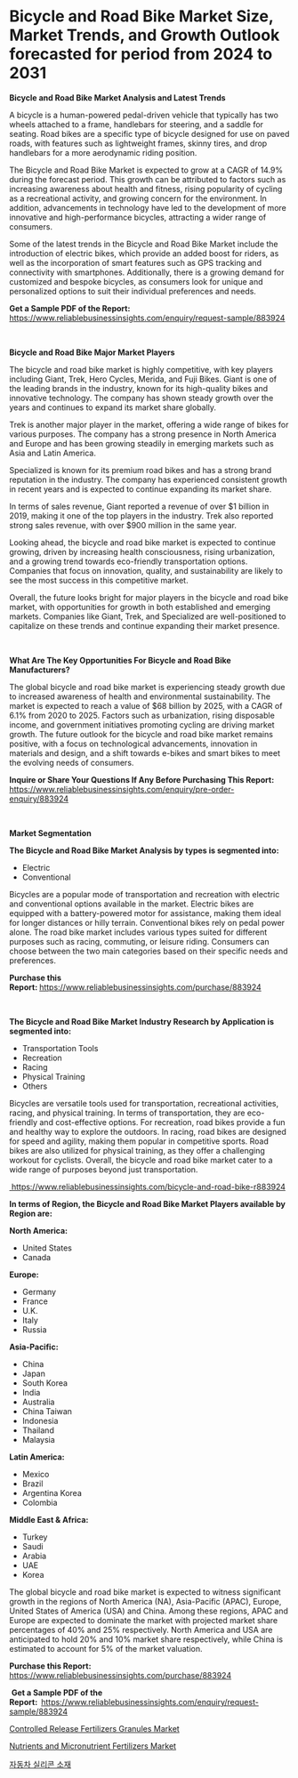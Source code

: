 <p><h1>Bicycle and Road Bike Market Size, Market Trends, and Growth Outlook forecasted for period from 2024 to 2031</h1></p><p><strong>Bicycle and Road Bike Market Analysis and Latest Trends</strong></p>
<p><p>A bicycle is a human-powered pedal-driven vehicle that typically has two wheels attached to a frame, handlebars for steering, and a saddle for seating. Road bikes are a specific type of bicycle designed for use on paved roads, with features such as lightweight frames, skinny tires, and drop handlebars for a more aerodynamic riding position.</p><p>The Bicycle and Road Bike Market is expected to grow at a CAGR of 14.9% during the forecast period. This growth can be attributed to factors such as increasing awareness about health and fitness, rising popularity of cycling as a recreational activity, and growing concern for the environment. In addition, advancements in technology have led to the development of more innovative and high-performance bicycles, attracting a wider range of consumers.</p><p>Some of the latest trends in the Bicycle and Road Bike Market include the introduction of electric bikes, which provide an added boost for riders, as well as the incorporation of smart features such as GPS tracking and connectivity with smartphones. Additionally, there is a growing demand for customized and bespoke bicycles, as consumers look for unique and personalized options to suit their individual preferences and needs.</p></p>
<p><strong>Get a Sample PDF of the Report:&nbsp;</strong> <a href="https://www.reliablebusinessinsights.com/enquiry/request-sample/883924">https://www.reliablebusinessinsights.com/enquiry/request-sample/883924</a></p>
<p>&nbsp;</p>
<p><strong>Bicycle and Road Bike Major Market Players</strong></p>
<p><p>The bicycle and road bike market is highly competitive, with key players including Giant, Trek, Hero Cycles, Merida, and Fuji Bikes. Giant is one of the leading brands in the industry, known for its high-quality bikes and innovative technology. The company has shown steady growth over the years and continues to expand its market share globally.</p><p>Trek is another major player in the market, offering a wide range of bikes for various purposes. The company has a strong presence in North America and Europe and has been growing steadily in emerging markets such as Asia and Latin America.</p><p>Specialized is known for its premium road bikes and has a strong brand reputation in the industry. The company has experienced consistent growth in recent years and is expected to continue expanding its market share.</p><p>In terms of sales revenue, Giant reported a revenue of over $1 billion in 2019, making it one of the top players in the industry. Trek also reported strong sales revenue, with over $900 million in the same year.</p><p>Looking ahead, the bicycle and road bike market is expected to continue growing, driven by increasing health consciousness, rising urbanization, and a growing trend towards eco-friendly transportation options. Companies that focus on innovation, quality, and sustainability are likely to see the most success in this competitive market.</p><p>Overall, the future looks bright for major players in the bicycle and road bike market, with opportunities for growth in both established and emerging markets. Companies like Giant, Trek, and Specialized are well-positioned to capitalize on these trends and continue expanding their market presence.</p></p>
<p>&nbsp;</p>
<p><strong>What Are The Key Opportunities For Bicycle and Road Bike Manufacturers?</strong></p>
<p><p>The global bicycle and road bike market is experiencing steady growth due to increased awareness of health and environmental sustainability. The market is expected to reach a value of $68 billion by 2025, with a CAGR of 6.1% from 2020 to 2025. Factors such as urbanization, rising disposable income, and government initiatives promoting cycling are driving market growth. The future outlook for the bicycle and road bike market remains positive, with a focus on technological advancements, innovation in materials and design, and a shift towards e-bikes and smart bikes to meet the evolving needs of consumers.</p></p>
<p><strong>Inquire or Share Your Questions If Any Before Purchasing This Report:</strong> <a href="https://www.reliablebusinessinsights.com/enquiry/pre-order-enquiry/883924">https://www.reliablebusinessinsights.com/enquiry/pre-order-enquiry/883924</a></p>
<p>&nbsp;</p>
<p><strong>Market Segmentation</strong></p>
<p><strong>The Bicycle and Road Bike Market Analysis by types is segmented into:</strong></p>
<p><ul><li>Electric</li><li>Conventional</li></ul></p>
<p><p>Bicycles are a popular mode of transportation and recreation with electric and conventional options available in the market. Electric bikes are equipped with a battery-powered motor for assistance, making them ideal for longer distances or hilly terrain. Conventional bikes rely on pedal power alone. The road bike market includes various types suited for different purposes such as racing, commuting, or leisure riding. Consumers can choose between the two main categories based on their specific needs and preferences.</p></p>
<p><strong>Purchase this Report:&nbsp;</strong><a href="https://www.reliablebusinessinsights.com/purchase/883924">https://www.reliablebusinessinsights.com/purchase/883924</a></p>
<p>&nbsp;</p>
<p><strong>The Bicycle and Road Bike Market Industry Research by Application is segmented into:</strong></p>
<p><ul><li>Transportation Tools</li><li>Recreation</li><li>Racing</li><li>Physical Training</li><li>Others</li></ul></p>
<p><p>Bicycles are versatile tools used for transportation, recreational activities, racing, and physical training. In terms of transportation, they are eco-friendly and cost-effective options. For recreation, road bikes provide a fun and healthy way to explore the outdoors. In racing, road bikes are designed for speed and agility, making them popular in competitive sports. Road bikes are also utilized for physical training, as they offer a challenging workout for cyclists. Overall, the bicycle and road bike market cater to a wide range of purposes beyond just transportation.</p></p>
<p><a href="https://www.reliablebusinessinsights.com/bicycle-and-road-bike-r883924">&nbsp;https://www.reliablebusinessinsights.com/bicycle-and-road-bike-r883924</a></p>
<p><strong>In terms of Region, the Bicycle and Road Bike Market Players available by Region are:</strong></p>
<p>
    <p> <strong> North America: </strong>
        <ul>
            <li>United States</li>
            <li>Canada</li>
        </ul>
        </p> 
    <p> <strong> Europe: </strong>
        <ul>
            <li>Germany</li>
            <li>France</li>
            <li>U.K.</li>
            <li>Italy</li>
            <li>Russia</li>
        </ul>
        </p> 
    <p> <strong> Asia-Pacific: </strong>
        <ul>
            <li>China</li>
            <li>Japan</li>
            <li>South Korea</li>
            <li>India</li>
            <li>Australia</li>
            <li>China Taiwan</li>
            <li>Indonesia</li>
            <li>Thailand</li>
            <li>Malaysia</li>
        </ul>
        </p> 
    <p> <strong> Latin America: </strong>
        <ul>
            <li>Mexico</li>
            <li>Brazil</li>
            <li>Argentina Korea</li>
            <li>Colombia</li>
        </ul>
        </p> 
    <p> <strong> Middle East & Africa: </strong>
        <ul>
            <li>Turkey</li>
            <li>Saudi</li>
            <li>Arabia</li>
            <li>UAE</li>
            <li>Korea</li>
        </ul>
    </p>
    </p>
<p><p>The global bicycle and road bike market is expected to witness significant growth in the regions of North America (NA), Asia-Pacific (APAC), Europe, United States of America (USA) and China. Among these regions, APAC and Europe are expected to dominate the market with projected market share percentages of 40% and 25% respectively. North America and USA are anticipated to hold 20% and 10% market share respectively, while China is estimated to account for 5% of the market valuation.</p></p>
<p><strong>Purchase this Report: </strong><a href="https://www.reliablebusinessinsights.com/purchase/883924">https://www.reliablebusinessinsights.com/purchase/883924</a></p>
<p>&nbsp;<strong>Get a Sample PDF of the Report:&nbsp;&nbsp;</strong><a href="https://www.reliablebusinessinsights.com/enquiry/request-sample/883924">https://www.reliablebusinessinsights.com/enquiry/request-sample/883924</a></p>
<p><strong></strong></p>
<p><p><a href="https://github.com/muhammadasraf467/Market-Research-Report-List-1/blob/main/controlled-release-fertilizers-granules-market.md">Controlled Release Fertilizers Granules Market</a></p><p><a href="https://github.com/gikababa4/Market-Research-Report-List-1/blob/main/nutrients-and-micronutrient-fertilizers-market.md">Nutrients and Micronutrient Fertilizers Market</a></p><p><a href="https://github.com/shade463/Market-Research-Report-List-1/blob/main/8845668114538.md">자동차 실리콘 소재</a></p></p>